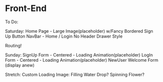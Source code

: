 # Front-End
To Do:

Saturday:
Home Page -
Large Image(placeholder) w/Fancy Bordered Sign Up Button
NavBar - Home / Login
No Header
Drawer Style

Routing!

Sunday:
SignUp Form - Centered - Loading Animation(placeholder)
LogIn Form - Centered - Loading Animation(placeholder)
NewUser Welcome Form (display anew)


Stretch:
Custom Loading Image: Filling Water Drop? Spinning Flower?
